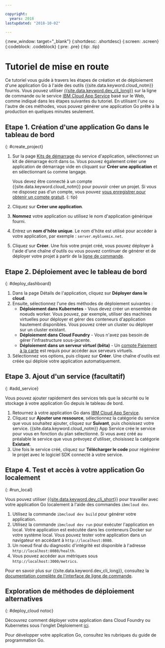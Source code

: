 ```yaml
---

copyright:
  years: 2018
lastupdated: "2018-10-02"

---
```


{:new_window: target="_blank"}
{:shortdesc: .shortdesc}
{:screen: .screen}
{:codeblock: .codeblock}
{:pre: .pre}
{:tip: .tip}

# Tutoriel de mise en route

Ce tutoriel vous guide à travers les étapes de création et de déploiement d'une application Go à l'aide des outils {{site.data.keyword.cloud_notm}} fournis. Vous pouvez utiliser [{{site.data.keyword.dev_cli_long}}](https://console.bluemix.net/docs/cloudnative/dev_cli.html#add-cli) sur la ligne de commande ou le service [IBM Cloud App Service](https://console.bluemix.net/developer/appservice/dashboard) basé sur le Web, comme indiqué dans les étapes suivantes du tutoriel. En utilisant l'une ou l'autre de ces méthodes, vous pouvez générer une application Go prête à la production en quelques minutes seulement.

## Etape 1. Création d'une application Go dans le tableau de bord
{: #create_project}

1. Sur la page [Kits de démarrage](https://console.bluemix.net/developer/appservice/starter-kits) du service d'application, sélectionnez un kit de démarrage écrit dans `Go`. Vous pouvez également créer une application de démarrage vide en cliquant sur **Créer une application** et en sélectionnant `Go` comme langage.

    Vous devez être connecté à un compte {{site.data.keyword.cloud_notm}} pour pouvoir créer un projet. Si vous ne disposez pas d'un compte, vous pouvez [vous enregistrer pour obtenir un compte gratuit](https://console.bluemix.net/registration).
    {: tip}

3. Cliquez sur **Créer une application**.
4. **Nommez** votre application ou utilisez le nom d'application générique fourni.
5. Entrez un **nom d'hôte unique**. Le nom d'hôte est utilisé pour accéder à votre application, par exemple : `server.mybluemix.net`.
6. Cliquez sur **Créer**. Une fois votre projet créé, vous pouvez déployer à l'aide d'une chaîne d'outils ou vous pouvez continuer de générer et de déployer votre projet à partir de la [ligne de commande](/docs/cli/idt/index.html).

## Etape 2. Déploiement avec le tableau de bord
{: #deploy_dashboard}

1. Dans la page Détails de l'application, cliquez sur **Déployer dans le cloud**.
2. Ensuite, sélectionnez l'une des méthodes de déploiement suivantes :
    * **Déploiement dans Kubernetes** - Vous devez créer un ensemble de noeuds worker. Vous pouvez, par exemple, utiliser des machines virtuelles pour déployer et gérer des conteneurs d'application hautement disponibles. Vous pouvez créer un cluster ou déployer sur un cluster existant.
    * **Déploiement dans Cloud Foundry** - Vous n'avez pas besoin de gérer l'infrastructure sous-jacente.
    * **Déploiement dans un serveur virtuel (bêta)** - Un [compte Paiement à la carte](https://console.bluemix.net/dashboard/ibm-iaas-g1) est requis pour accéder aux serveurs virtuels.
3. Sélectionnez vos options, puis cliquez sur **Créer**. Une chaîne d'outils est créée qui déploie votre application automatiquement.

## Etape 3. Ajout d'un service (facultatif)
{: #add_service}

Vous pouvez ajouter rapidement des services tels que la sécurité ou le stockage à votre application Go depuis le tableau de bord.

1. Retournez à votre application Go dans [IBM Cloud App Service](https://console.bluemix.net/developer/appservice/dashboard).
2. Cliquez sur **Ajouter une ressource**, sélectionnez la catégorie du service que vous souhaitez ajouter, cliquez sur **Suivant**, puis choisissez votre service. {{site.data.keyword.cloud_notm}} App Service crée le service pour vous en fonction du plan sélectionné. Si vous avez créé au préalable le service que vous prévoyez d'utiliser, choisissez la catégorie **Existant**.
3. Une fois le service créé, cliquez sur **Télécharger le code** pour régénérer le projet avec le logiciel SDK connecté à votre service.

## Etape 4. Test et accès à votre application Go localement
{: #run_local}

Vous pouvez utiliser [{{site.data.keyword.dev_cli_short}}](https://console.bluemix.net/docs/cloudnative/dev_cli.html#add-cli) pour travailler avec votre application Go localement à l'aide des commandes `ibmcloud dev`.

1. Utilisez la commande `ibmcloud dev build` pour générer votre application.
2. Utilisez la commande `ibmcloud dev run` pour exécuter l'application en local. Votre application est exécutée dans les conteneurs Docker sur votre système local. Vous pouvez tester votre application dans un navigateur en accédant à `http://localhost:8080`.
3. Un noeud final du diagnostic d'intégrité est disponible à l'adresse `http://localhost:8080/health`.
4. Vous pouvez accéder aux métriques sous `http://localhost:3000/metrics`.

Pour en savoir plus sur {{site.data.keyword.dev_cli_long}}, consultez la [documentation complète de l'interface de ligne de commande](/docs/cli/idt/index.html).

## Exploration de méthodes de déploiement alternatives
{: #deploy_cloud notoc}

Découvrez comment déployer votre application dans Cloud Foundry ou Kubernetes sous l'onglet Déploiement [ici](/docs/go/deploying_apps.html). 

Pour développer votre application Go, consultez les rubriques du guide de programmation Go.
